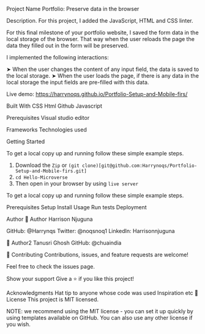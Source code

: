 Project Name
Portfolio: Preserve data in the browser

Description.
For this project, I added the JavaScript, HTML and CSS linter.

For this final milestone of your portfolio website, I saved the form data in the local storage of the browser. That way when the user reloads the page the data they filled out in the form will be preserved.

I implemented the following interactions:

➤ When the user changes the content of any input field, the data is saved to the local storage.
➤ When the user loads the page, if there is any data in the local storage the input fields are pre-filled with this data.

Live demo: https://harrynoqs.github.io/Portfolio-Setup-and-Mobile-firs/

Built With
CSS
Html
Github
Javascript

Prerequisites
Visual studio editor

Frameworks
Technologies used

Getting Started

To get a local copy up and running follow these simple example steps.
1. Download the `Zip` or `(git clone)[git@github.com:Harrynoqs/Portfolio-Setup-and-Mobile-firs.git]`
2. `cd Hello-Microverse`
3. Then open in your browser by using `live server`

To get a local copy up and running follow these simple example steps.

Prerequisites
Setup
Install
Usage
Run tests
Deployment

Author
👤 Author Harrison Njuguna 

GitHub: @Harrynqs 
Twitter: @noqsnoq1 
LinkedIn: Harrisonnjuguna

👤 Author2
Tanusri Ghosh
GitHub: @chuaindia

🤝 Contributing
Contributions, issues, and feature requests are welcome!

Feel free to check the issues page.

Show your support
Give a ⭐️ if you like this project!

Acknowledgments
Hat tip to anyone whose code was used
Inspiration
etc
📝 License
This project is MIT licensed.

NOTE: we recommend using the MIT license - you can set it up quickly by using templates available on GitHub. You can also use any other license if you wish.

